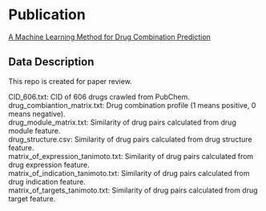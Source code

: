 # Publication
[A Machine Learning Method for Drug Combination Prediction](https://doi.org/10.3389/fgene.2020.01000)

## Data Description  
This repo is created for paper review.  

CID_606.txt: CID of 606 drugs crawled from PubChem.   
drug_combiantion_matrix.txt: Drug combination profile (1 means positive, 0 means negative).     
drug_module_matrix.txt: Similarity of drug pairs calculated from drug module feature.   
drug_structure.csv: Similarity of drug pairs calculated from drug structure feature.   
matrix_of_expression_tanimoto.txt: Similarity of drug pairs calculated from drug expression feature.   
matrix_of_indication_tanimoto.txt: Similarity of drug pairs calculated from drug indication feature.   
matrix_of_targets_tanimoto.txt: Similarity of drug pairs calculated from drug target feature.   

